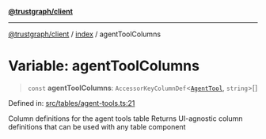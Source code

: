 [**@trustgraph/client**](../../README.md)

***

[@trustgraph/client](../../README.md) / [index](../README.md) / agentToolColumns

# Variable: agentToolColumns

> `const` **agentToolColumns**: `AccessorKeyColumnDef`\<[`AgentTool`](../type-aliases/AgentTool.md), `string`\>[]

Defined in: [src/tables/agent-tools.ts:21](https://github.com/trustgraph-ai/trustgraph-ts-client/blob/dd779923b4eaffccd17ba61aaee70d2766e28e49/src/tables/agent-tools.ts#L21)

Column definitions for the agent tools table
Returns UI-agnostic column definitions that can be used with any table component
